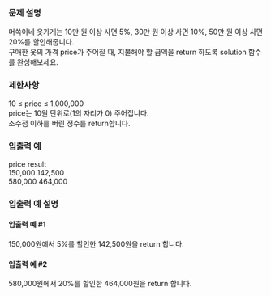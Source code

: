 ### 문제 설명
머쓱이네 옷가게는 10만 원 이상 사면 5%, 30만 원 이상 사면 10%, 50만 원 이상 사면 20%를 할인해줍니다.   
구매한 옷의 가격 price가 주어질 때, 지불해야 할 금액을 return 하도록 solution 함수를 완성해보세요.   
### 제한사항
10 ≤ price ≤ 1,000,000   
price는 10원 단위로(1의 자리가 0) 주어집니다.   
소수점 이하를 버린 정수를 return합니다.   
### 입출력 예
price	result   
150,000	142,500   
580,000	464,000   
### 입출력 예 설명
#### 입출력 예 #1
150,000원에서 5%를 할인한 142,500원을 return 합니다.
#### 입출력 예 #2
580,000원에서 20%를 할인한 464,000원을 return 합니다.
